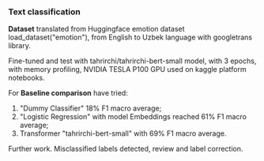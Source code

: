 ### **Text classification**

**Dataset** translated from Huggingface emotion dataset load_dataset("emotion"), from English to Uzbek language with googletrans library.

Fine-tuned and test with tahrirchi/tahrirchi-bert-small model, with 3 epochs, with memory profiling, NVIDIA TESLA P100 GPU used on kaggle platform notebooks.

For **Baseline comparison** have tried:
1) "Dummy Classifier" 18% F1 macro average;
2) "Logistic Regression" with model Embeddings reached 61% F1 macro average;
3) Transformer "tahrirchi-bert-small" with 69% F1 macro average.

Further work.
Misclassified labels detected, review and label correction.
